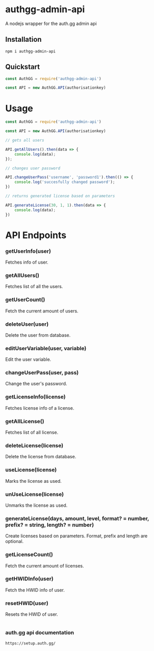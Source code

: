 # authgg-admin-api
A nodejs wrapper for the auth.gg admin api

## Installation
```
npm i authgg-admin-api
```

## Quickstart
```js
const AuthGG = require('authgg-admin-api')

const API = new AuthGG.API(authorisationkey)
```

# Usage

```js
const AuthGG = require('authgg-admin-api')

const API = new AuthGG.API(authorisationkey)

// gets all users

API.getAllUsers().then(data => { 
	console.log(data);
});

// changes user password

API.changeUserPass('username', 'password1').then(() => {
	console.log('succesfully changed password');
})

// returns generated license based on parameters

API.generateLicense(30, 1, 1).then(data => {
	console.log(data);
})
```

# API Endpoints 

### getUserInfo(user)
Fetches info of user.

### getAllUsers()
Fetches list of all the users.

### getUserCount()
Fetch the current amount of users.

### deleteUser(user)
Delete the user from database.

### editUserVariable(user, variable)
Edit the user variable.

### changeUserPass(user, pass)
Change the user's password.

### getLicenseInfo(license)
Fetches license info of a license.

### getAllLicense()
Fetches list of all license.

### deleteLicense(license)
Delete the license from database.

### useLicense(license)
Marks the license as used.

### unUseLicense(license)
Unmarks the license as used.

### generateLicense(days, amount, level, format? = number, prefix? = string, length? = number)
Create licenses based on parameters. Format, prefix and length are optional.

### getLicenseCount()
Fetch the current amount of licenses.

### getHWIDInfo(user)
Fetch the HWID info of user.

### resetHWID(user)
Resets the HWID of user.

#
### auth.gg api documentation
`https://setup.auth.gg/`